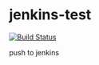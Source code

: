 # jenkins-test

[![Build Status](http://ec2-3-141-185-217.us-east-2.compute.amazonaws.com/buildStatus/icon?job=jenkins-git-intigration)](http://ec2-3-141-185-217.us-east-2.compute.amazonaws.com/job/jenkins-git-intigration/)

push to jenkins
